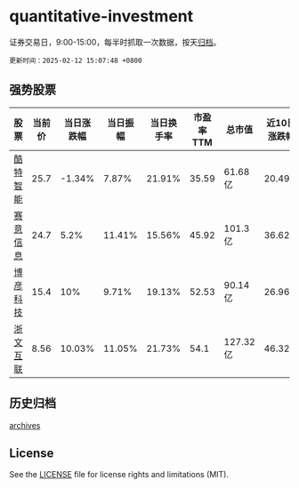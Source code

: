 # quantitative-investment

证券交易日，9:00-15:00，每半时抓取一次数据，按天[归档](archives)。

`更新时间：2025-02-12 15:07:48 +0800`

## 强势股票

|股票|当前价|当日涨跌幅|当日振幅|当日换手率|市盈率TTM|总市值|近10日涨跌幅|
|----|----|----|----|----|----|----|----|
|[酷特智能](https://xueqiu.com/S/SZ300840)|25.7|-1.34%|7.87%|21.91%|35.59|61.68亿|20.49%|
|[赛意信息](https://xueqiu.com/S/SZ300687)|24.7|5.2%|11.41%|15.56%|45.92|101.3亿|36.62%|
|[博彦科技](https://xueqiu.com/S/SZ002649)|15.4|10%|9.71%|19.13%|52.53|90.14亿|26.96%|
|[浙文互联](https://xueqiu.com/S/SH600986)|8.56|10.03%|11.05%|21.73%|54.1|127.32亿|46.32%|

## 历史归档

[archives](archives)

## License

See the [LICENSE](LICENSE) file for license rights and limitations (MIT).